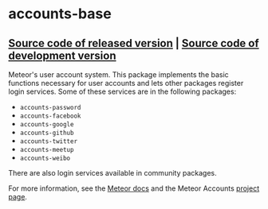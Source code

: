 # accounts-base
[Source code of released version](https://github.com/meteor/meteor/tree/master/packages/accounts-base) | [Source code of development version](https://github.com/meteor/meteor/tree/master/packages/accounts-base)
---

Meteor's user account system. This package implements the basic functions necessary for user accounts and lets other packages register login services. Some of these services are in the following packages:

- `accounts-password`
- `accounts-facebook`
- `accounts-google`
- `accounts-github`
- `accounts-twitter`
- `accounts-meetup`
- `accounts-weibo`

There are also login services available in community packages.

For more information, see the [Meteor docs](http://docs.meteor.com/#accounts_api) and the Meteor Accounts [project page](https://www.meteor.com/accounts).
